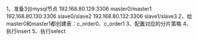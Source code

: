 1、准备3台mysql节点
192.168.80.129:3306 master0/master1
192.168.80.130:3306 slave0/slave2
192.168.80.132:3306 slave1/slave3
2、给master0和master1都创建表：c_order0、c_order1
3、配置对应的分片策略
4、执行insert
5、执行select